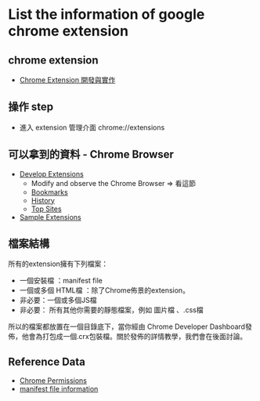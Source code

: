 # List the information of google chrome extension

## chrome extension
  * [Chrome Extension 開發與實作](https://ithelp.ithome.com.tw/users/20079450/ironman/1149)

## 操作 step
  * 進入 extension 管理介面 chrome://extensions

## 可以拿到的資料 -  Chrome Browser
  * [Develop Extensions](https://developer.chrome.com/extensions/devguide)
    * Modify and observe the Chrome Browser => 看這節
    * [Bookmarks](https://developer.chrome.com/extensions/bookmarks)
    * [History](https://developer.chrome.com/extensions/history)
    * [Top Sites](https://developer.chrome.com/extensions/topSites)
  * [Sample Extensions](https://developer.chrome.com/extensions/samples#search:)

## 檔案結構 
所有的extension擁有下列檔案：

  * 一個安裝檔 ：manifest file
  * 一個或多個 HTML檔 ：除了Chrome佈景的extension。 
  * 非必要：一個或多個JS檔
  * 非必要： 所有其他你需要的靜態檔案，例如 圖片檔 、.css檔 

所以的檔案都放置在一個目錄底下，當你經由 Chrome Developer Dashboard發佈，他會為打包成一個.crx包裝檔。關於發佈的詳情教學，我們會在後面討論。 

## Reference Data
  * [Chrome Permissions](https://developer.chrome.com/extensions/declare_permissions)
  * [manifest file information](https://developer.chrome.com/extensions/manifest)


